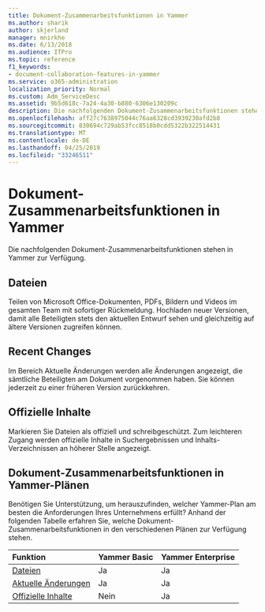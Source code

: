 ```yaml
---
title: Dokument-Zusammenarbeitsfunktionen in Yammer
ms.author: sharik
author: skjerland
manager: mnirkhe
ms.date: 6/13/2018
ms.audience: ITPro
ms.topic: reference
f1_keywords:
- document-collaboration-features-in-yammer
ms.service: o365-administration
localization_priority: Normal
ms.custom: Adm_ServiceDesc
ms.assetid: 9b5d618c-7a24-4a30-b880-6306e130209c
description: Die nachfolgenden Dokument-Zusammenarbeitsfunktionen stehen in Yammer zur Verfügung.
ms.openlocfilehash: aff27c7638975044c76aa6328cd3939230afd2b8
ms.sourcegitcommit: 830694c729ab53fcc8518b0cdd5322b322514431
ms.translationtype: MT
ms.contentlocale: de-DE
ms.lasthandoff: 04/25/2019
ms.locfileid: "33246511"
---
```

# <a name="document-collaboration-features-in-yammer"></a>Dokument-Zusammenarbeitsfunktionen in Yammer

Die nachfolgenden Dokument-Zusammenarbeitsfunktionen stehen in Yammer zur Verfügung.
  
## <a name="files"></a>Dateien
<a name="bkmk_Files"> </a>

Teilen von Microsoft Office-Dokumenten, PDFs, Bildern und Videos im gesamten Team mit sofortiger Rückmeldung. Hochladen neuer Versionen, damit alle Beteiligten stets den aktuellen Entwurf sehen und gleichzeitig auf ältere Versionen zugreifen können.
  
## <a name="recent-changes"></a>Recent Changes
<a name="bkmk_RecentChanges"> </a>

Im Bereich Aktuelle Änderungen werden alle Änderungen angezeigt, die sämtliche Beteiligten am Dokument vorgenommen haben. Sie können jederzeit zu einer früheren Version zurückkehren.
  
## <a name="official-content"></a>Offizielle Inhalte
<a name="bkmk_OfficialContent"> </a>

Markieren Sie Dateien als offiziell und schreibgeschützt. Zum leichteren Zugang werden offizielle Inhalte in Suchergebnissen und Inhalts-Verzeichnissen an höherer Stelle angezeigt.
  
## <a name="document-collaboration-features-across-yammer-plans"></a>Dokument-Zusammenarbeitsfunktionen in Yammer-Plänen
<a name="bkmk_OfficialContent"> </a>

Benötigen Sie Unterstützung, um herauszufinden, welcher Yammer-Plan am besten die Anforderungen Ihres Unternehmens erfüllt? Anhand der folgenden Tabelle erfahren Sie, welche Dokument-Zusammenarbeitsfunktionen in den verschiedenen Plänen zur Verfügung stehen.
  
|**Funktion**|**Yammer Basic**|**Yammer Enterprise**|
|:-----|:-----|:-----|
|[Dateien](document-collaboration-features-in-yammer.md#files) <br/> |Ja  <br/> |Ja  <br/> |
|[Aktuelle Änderungen](document-collaboration-features-in-yammer.md#recent-changes) <br/> |Ja  <br/> |Ja  <br/> |
|[Offizielle Inhalte](document-collaboration-features-in-yammer.md#official-content) <br/> |Nein  <br/> |Ja  <br/> |
   

